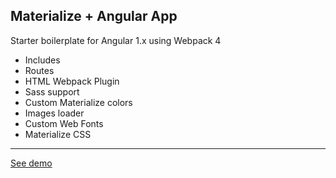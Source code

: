 ## Materialize + Angular App

Starter boilerplate for Angular 1.x using Webpack 4

-  Includes
-  Routes
-  HTML Webpack Plugin
-  Sass support
-  Custom Materialize colors
-  Images loader
-  Custom Web Fonts
-  Materialize CSS

---

[See demo](https://penhold3r.github.io/angular-webpack-boilerplate/public/)
